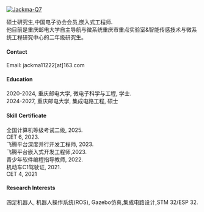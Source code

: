 

[![Jackma-Q7](https://img.shields.io/badge/senli1073-github-blue?logo=github)](https://github.com/Jackma-Q7)

硕士研究生,中国电子协会会员,嵌入式工程师.\
他目前是重庆邮电大学自主导航与微系统重庆市重点实验室&智能传感技术与微系统工程研究中心的二年级研究生。

#### Contact

Email: jackma11222[at]163.com

#### Education

2020-2024, 重庆邮电大学, 微电子科学与工程, 学士.\
2024-2027, 重庆邮电大学, 集成电路工程, 硕士

#### Skill Certificate
全国计算机等级考试二级, 2025.\
CET 6, 2023.\
飞腾平台深度并行开发工程师, 2023.\
飞腾平台嵌入式开发工程师,2023.\
青少年软件编程指导教师, 2022.\
机动车C1驾驶证, 2021.\
CET 4, 2021
#### Research Interests
四足机器人, 机器人操作系统(ROS), Gazebo仿真,集成电路设计,STM 32/ESP 32.

